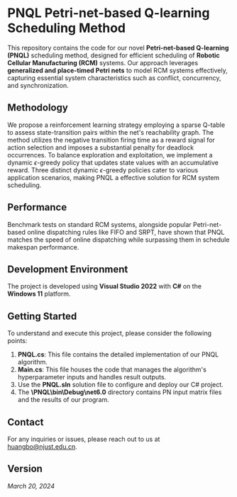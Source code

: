 # PNQL  Petri-net-based Q-learning Scheduling Method

This repository contains the code for our novel **Petri-net-based Q-learning (PNQL)** scheduling method, designed for efficient scheduling of **Robotic Cellular Manufacturing (RCM)** systems. Our approach leverages **generalized and place-timed Petri nets** to model RCM systems effectively, capturing essential system characteristics such as conflict, concurrency, and synchronization.

## Methodology

We propose a reinforcement learning strategy employing a sparse Q-table to assess state-transition pairs within the net's reachability graph. The method utilizes the negative transition firing time as a reward signal for action selection and imposes a substantial penalty for deadlock occurrences. To balance exploration and exploitation, we implement a dynamic $\epsilon$-greedy policy that updates state values with an accumulative reward. Three distinct dynamic $\epsilon$-greedy policies cater to various application scenarios, making PNQL a effective solution for RCM system scheduling.

## Performance

Benchmark tests on standard RCM systems, alongside popular Petri-net-based online dispatching rules like FIFO and SRPT, have shown that PNQL matches the speed of online dispatching while surpassing them in schedule makespan performance.

## Development Environment

The project is developed using **Visual Studio 2022** with **C#** on the **Windows 11** platform.

## Getting Started

To understand and execute this project, please consider the following points:

1. **PNQL.cs**: This file contains the detailed implementation of our PNQL algorithm.
2. **Main.cs**: This file houses the code that manages the algorithm's hyperparameter inputs and handles result outputs.
3. Use the **PNQL.sln** solution file to configure and deploy our C# project.
4. The **\PNQL\bin\Debug\net6.0** directory contains  PN input matrix files and the results of our program.

## Contact

For any inquiries or issues, please reach out to us at [huangbo@njust.edu.cn](mailto:huangbo@njust.edu.cn).

## Version

*March 20, 2024*